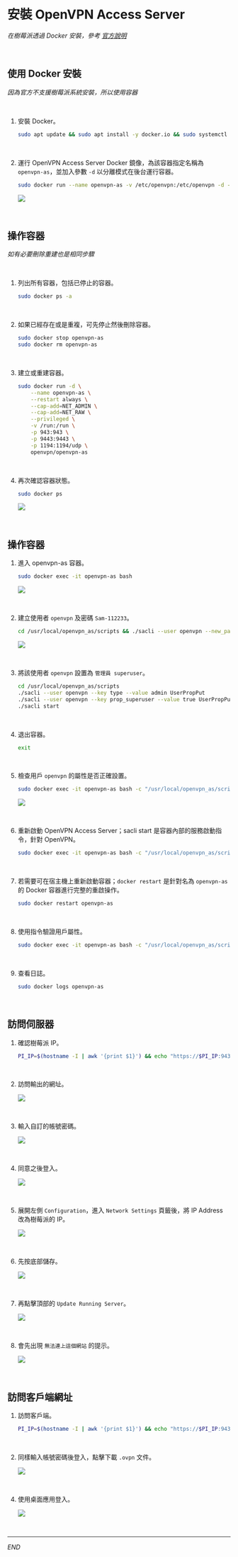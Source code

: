# 安裝 OpenVPN Access Server

_在樹莓派透過 Docker 安裝，參考 [官方說明](https://as-portal.openvpn.com/instructions/docker/installation)_

<br>

## 使用 Docker 安裝

_因為官方不支援樹莓派系統安裝，所以使用容器_

<br>

1. 安裝 Docker。

    ```bash
    sudo apt update && sudo apt install -y docker.io && sudo systemctl enable --now docker
    ```

<br>

2. 運行 OpenVPN Access Server Docker 鏡像，為該容器指定名稱為 `openvpn-as`，並加入參數 `-d` 以分離模式在後台運行容器。

    ```bash
    sudo docker run --name openvpn-as -v /etc/openvpn:/etc/openvpn -d -p 943:943 -p 9443:9443 -p 1194:1194/udp openvpn/openvpn-as
    ```

    ![](images/img_01.png)

<br>

## 操作容器

_如有必要刪除重建也是相同步驟_

<br>

1. 列出所有容器，包括已停止的容器。

    ```bash
    sudo docker ps -a
    ```

<br>

2. 如果已經存在或是重複，可先停止然後刪除容器。

    ```bash
    sudo docker stop openvpn-as
    sudo docker rm openvpn-as
    ```

<br>

3. 建立或重建容器。

    ```bash
    sudo docker run -d \
        --name openvpn-as \
        --restart always \
        --cap-add=NET_ADMIN \
        --cap-add=NET_RAW \
        --privileged \
        -v /run:/run \
        -p 943:943 \
        -p 9443:9443 \
        -p 1194:1194/udp \
        openvpn/openvpn-as
    ```

<br>

4. 再次確認容器狀態。

    ```bash
    sudo docker ps
    ```

    ![](images/img_03.png)

<br>

## 操作容器

1. 進入 openvpn-as 容器。

    ```bash
    sudo docker exec -it openvpn-as bash
    ```

    ![](images/img_04.png)

<br>

2. 建立使用者 `openvpn` 及密碼 `Sam-112233`。

    ```bash
    cd /usr/local/openvpn_as/scripts && ./sacli --user openvpn --new_pass "Sam-112233" SetLocalPassword
    ```

    ![](images/img_05.png)

<br>

3. 將該使用者 `openvpn` 設置為 `管理員 superuser`。

    ```bash
    cd /usr/local/openvpn_as/scripts
    ./sacli --user openvpn --key type --value admin UserPropPut
    ./sacli --user openvpn --key prop_superuser --value true UserPropPut
    ./sacli start
    ```

<br>

4. 退出容器。

    ```bash
    exit
    ```

<br>

5. 檢查用戶 `openvpn` 的屬性是否正確設置。

    ```bash
    sudo docker exec -it openvpn-as bash -c "/usr/local/openvpn_as/scripts/sacli --user openvpn UserPropGet"
    ```

    ![](images/img_06.png)

<br>

6. 重新啟動 OpenVPN Access Server；sacli start 是容器內部的服務啟動指令，針對 OpenVPN。

    ```bash
    sudo docker exec -it openvpn-as bash -c "/usr/local/openvpn_as/scripts/sacli start"
    ```

<br>

7. 若需要可在宿主機上重新啟動容器；`docker restart` 是針對名為 `openvpn-as` 的 Docker 容器進行完整的重啟操作。

    ```bash
    sudo docker restart openvpn-as
    ```

<br>

8. 使用指令驗證用戶屬性。

    ```bash
    sudo docker exec -it openvpn-as bash -c "/usr/local/openvpn_as/scripts/sacli --user sam6238 UserPropGet"
    ```

<br>

9. 查看日誌。

    ```bash
    sudo docker logs openvpn-as
    ```

<br>

## 訪問伺服器

1. 確認樹莓派 IP。

    ```bash
    PI_IP=$(hostname -I | awk '{print $1}') && echo "https://$PI_IP:943/admin"
    ```

<br>

2. 訪問輸出的網址。

    ![](images/img_02.png)

<br>

3. 輸入自訂的帳號密碼。

    ![](images/img_08.png)

<br>

4. 同意之後登入。

    ![](images/img_07.png)

<br>

5. 展開左側 `Configuration`，進入 `Network Settings` 頁籤後，將 IP Address 改為樹莓派的 IP。

    ![](images/img_09.png)

<br>

6. 先按底部儲存。

    ![](images/img_10.png)

<br>

7. 再點擊頂部的 `Update Running Server`。

    ![](images/img_11.png)

<br>

8. 會先出現 `無法連上這個網站` 的提示。

    ![](images/img_18.png)

<br>

## 訪問客戶端網址

1. 訪問客戶端。

    ```bash
    PI_IP=$(hostname -I | awk '{print $1}') && echo "https://$PI_IP:943/"
    ```

<br>

2. 同樣輸入帳號密碼後登入，點擊下載 `.ovpn` 文件。

    ![](images/img_12.png)

<br>

4. 使用桌面應用登入。

    ![](images/img_13.png)

<br>

___

_END_


